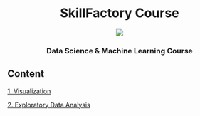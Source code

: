 # <center> SkillFactory Course </center>

<center> <img src = https://info-profi.net/wp-content/uploads/2020/10/%D0%A1%D0%A40-735x400.jpg> </center>

### <center> Data Science & Machine Learning Course </center>

## Content

[1. Visualization](https://github.com/KonovalovaDS/SKILLFACTORY/tree/master/1_Visualization)

[2. Exploratory Data Analysis](https://github.com/KonovalovaDS/SKILLFACTORY/tree/master/2_ExploratoryDataAnalysis)

